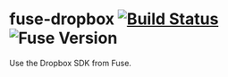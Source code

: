 fuse-dropbox [![Build Status](https://travis-ci.org/bolav/fuse-dropbox.svg?branch=master)](https://travis-ci.org/bolav/fuse-dropbox) ![Fuse Version](http://fuse-version.herokuapp.com/?repo=https://github.com/bolav/fuse-dropbox)
============

Use the Dropbox SDK from Fuse.
